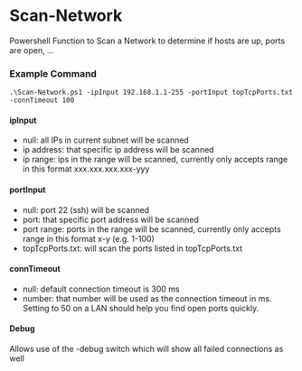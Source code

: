 # Scan-Network
Powershell Function to Scan a Network to determine if hosts are up, ports are open, ...

### Example Command
    .\Scan-Network.ps1 -ipInput 192.168.1.1-255 -portInput topTcpPorts.txt -connTimeout 100
	
#### ipInput
 + null: all IPs in current subnet will be scanned
 + ip address: that specific ip address will be scanned
 + ip range: ips in the range will be scanned, currently only accepts range in this format xxx.xxx.xxx.xxx-yyy

#### portInput
 + null: port 22 (ssh) will be scanned 
 + port: that specific port address will be scanned
 + port range: ports in the range will be scanned, currently only accepts range in this format x-y (e.g. 1-100)
 + topTcpPorts.txt: will scan the ports listed in topTcpPorts.txt

#### connTimeout
 + null: default connection timeout is 300 ms
 + number: that number will be used as the connection timeout in ms.  Setting to 50 on a LAN should help you find open ports quickly. 
 
#### Debug
 Allows use of the -debug switch which will show all failed connections as well